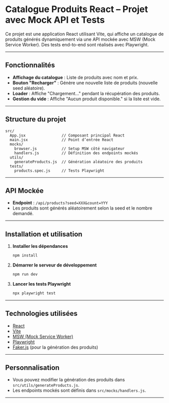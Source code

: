 # Catalogue Produits React – Projet avec Mock API et Tests

Ce projet est une application React utilisant Vite, qui affiche un catalogue de produits générés dynamiquement via une API mockée avec MSW (Mock Service Worker). Des tests end-to-end sont réalisés avec Playwright.

---

## Fonctionnalités

- **Affichage du catalogue** : Liste de produits avec nom et prix.
- **Bouton "Recharger"** : Génère une nouvelle liste de produits (nouvelle seed aléatoire).
- **Loader** : Affiche "Chargement..." pendant la récupération des produits.
- **Gestion du vide** : Affiche "Aucun produit disponible." si la liste est vide.

---

## Structure du projet

```
src/
  App.jsx                // Composant principal React
  main.jsx               // Point d’entrée React
  mocks/
    browser.js           // Setup MSW côté navigateur
    handlers.js          // Définition des endpoints mockés
  utils/
    generateProducts.js  // Génération aléatoire des produits
  tests/
    products.spec.js     // Tests Playwright
```

---

## API Mockée

- **Endpoint** : `/api/products?seed=XXX&count=YYY`
- Les produits sont générés aléatoirement selon la seed et le nombre demandé.

---

## Installation et utilisation

1. **Installer les dépendances**

   ```bash
   npm install
   ```

2. **Démarrer le serveur de développement**

   ```bash
   npm run dev
   ```

3. **Lancer les tests Playwright**
   ```bash
   npx playwright test
   ```

---

## Technologies utilisées

- [React](https://react.dev/)
- [Vite](https://vitejs.dev/)
- [MSW (Mock Service Worker)](https://mswjs.io/)
- [Playwright](https://playwright.dev/)
- [Faker.js](https://fakerjs.dev/) (pour la génération des produits)

---

## Personnalisation

- Vous pouvez modifier la génération des produits dans `src/utils/generateProducts.js`.
- Les endpoints mockés sont définis dans `src/mocks/handlers.js`.

---
